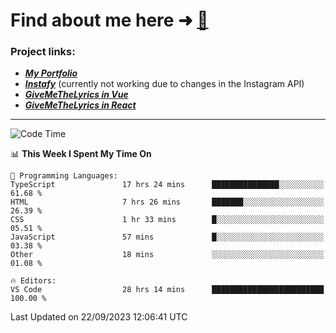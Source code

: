 # Find about me here ➜ [🧑](https://pauabella.dev)

### Project links:
- ***[My Portfolio](https://pauabella.dev)***
- ***[Instafy](https://instafy.me)*** (currently not working due to changes in the Instagram API)
- ***[GiveMeTheLyrics in Vue](https://lyrics.pauabella.dev)***
- ***[GiveMeTheLyrics in React](https://pauabella.dev/GiveMeTheLyrics)***

---
<!--START_SECTION:waka-->
![Code Time](http://img.shields.io/badge/Code%20Time-2%2C480%20hrs%2027%20mins-blue)

📊 **This Week I Spent My Time On** 

```text
💬 Programming Languages: 
TypeScript               17 hrs 24 mins      ███████████████░░░░░░░░░░   61.68 % 
HTML                     7 hrs 26 mins       ███████░░░░░░░░░░░░░░░░░░   26.39 % 
CSS                      1 hr 33 mins        █░░░░░░░░░░░░░░░░░░░░░░░░   05.51 % 
JavaScript               57 mins             █░░░░░░░░░░░░░░░░░░░░░░░░   03.38 % 
Other                    18 mins             ░░░░░░░░░░░░░░░░░░░░░░░░░   01.08 % 

🔥 Editors: 
VS Code                  28 hrs 14 mins      █████████████████████████   100.00 % 
```


 Last Updated on 22/09/2023 12:06:41 UTC
<!--END_SECTION:waka-->
